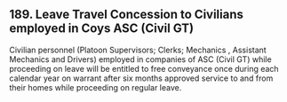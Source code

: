 ## 189. Leave Travel Concession to Civilians employed in Coys ASC (Civil GT)

Civilian personnel (Platoon Supervisors; Clerks; Mechanics , Assistant Mechanics and Drivers) employed in companies of ASC (Civil GT) while proceeding on leave will be entitled to free conveyance once during each calendar year on warrant after six months approved service to and from their homes while proceeding on regular leave.
